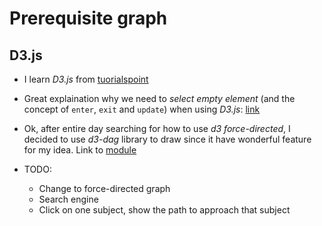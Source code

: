 # Prerequisite graph

## D3.js
- I learn *D3.js* from [tuorialspoint](https://www.tutorialspoint.com/d3js/d3js_quick_guide.htm)

- Great explaination why we need to *select empty element* (and the concept of `enter`, `exit` and `update`) when using *D3.js*: [link](https://bost.ocks.org/mike/join/)

- Ok, after entire day searching for how to use *d3 force-directed*, I decided to use *d3-dag* library to draw since it have wonderful feature for my idea. Link to [module](https://github.com/erikbrinkman/d3-dag)

- TODO: 
  - Change to force-directed graph
  - Search engine
  - Click on one subject, show the path to approach that subject